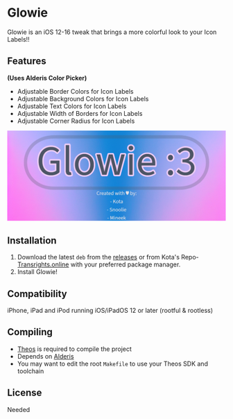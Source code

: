 # Glowie
Glowie is an iOS 12-16 tweak that brings a more colorful look to your Icon Labels!!

## Features
**(Uses Alderis Color Picker)**
  - Adjustable Border Colors for Icon Labels
  - Adjustable Background Colors for Icon Labels
  - Adjustable Text Colors for Icon Labels
  - Adjustable Width of Borders for Icon Labels
  - Adjustable Corner Radius for Icon Labels

<img src="./glowprefs/Resources/GlowieImage.png" alt="Preview" />

## Installation
1. Download the latest `deb` from the [releases](https://github.com/mineek/Glowie/releases) or from Kota's Repo-[Transrights.online](https://transrights.online/) with your preferred package manager.
2. Install Glowie!

## Compatibility
iPhone, iPad and iPod running iOS/iPadOS 12 or later
(rootful & rootless)

## Compiling
  - [Theos](https://theos.dev/) is required to compile the project
  - Depends on [Alderis](https://github.com/hbang/Alderis)
  - You may want to edit the root `Makefile` to use your Theos SDK and toolchain

## License
Needed
